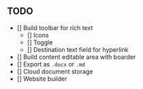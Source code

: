 ## TODO
- [] Build toolbar for rich text
  - [] Icons
  - [] Toggle
  - [] Destination text field for hyperlink
- [] Build content editable area with boarder
- [] Export as `.docx` or `.md`
- [] Cloud document storage
- [] Website builder
